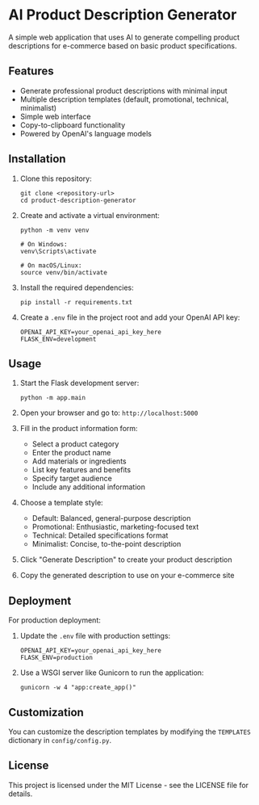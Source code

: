 # AI Product Description Generator

A simple web application that uses AI to generate compelling product descriptions for e-commerce based on basic product specifications.

## Features

- Generate professional product descriptions with minimal input
- Multiple description templates (default, promotional, technical, minimalist)
- Simple web interface
- Copy-to-clipboard functionality
- Powered by OpenAI's language models

## Installation

1. Clone this repository:
   ```
   git clone <repository-url>
   cd product-description-generator
   ```

2. Create and activate a virtual environment:
   ```
   python -m venv venv
   
   # On Windows:
   venv\Scripts\activate
   
   # On macOS/Linux:
   source venv/bin/activate
   ```

3. Install the required dependencies:
   ```
   pip install -r requirements.txt
   ```

4. Create a `.env` file in the project root and add your OpenAI API key:
   ```
   OPENAI_API_KEY=your_openai_api_key_here
   FLASK_ENV=development
   ```

## Usage

1. Start the Flask development server:
   ```
   python -m app.main
   ```

2. Open your browser and go to: `http://localhost:5000`

3. Fill in the product information form:
   - Select a product category
   - Enter the product name
   - Add materials or ingredients
   - List key features and benefits
   - Specify target audience
   - Include any additional information

4. Choose a template style:
   - Default: Balanced, general-purpose description
   - Promotional: Enthusiastic, marketing-focused text
   - Technical: Detailed specifications format
   - Minimalist: Concise, to-the-point description

5. Click "Generate Description" to create your product description

6. Copy the generated description to use on your e-commerce site

## Deployment

For production deployment:

1. Update the `.env` file with production settings:
   ```
   OPENAI_API_KEY=your_openai_api_key_here
   FLASK_ENV=production
   ```

2. Use a WSGI server like Gunicorn to run the application:
   ```
   gunicorn -w 4 "app:create_app()"
   ```

## Customization

You can customize the description templates by modifying the `TEMPLATES` dictionary in `config/config.py`.

## License

This project is licensed under the MIT License - see the LICENSE file for details.